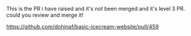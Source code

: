 This is the PR i have raised and it's not been merged and it's level 3 PR.
could you review and merge it!

https://github.com/dohinaf/basic-icecream-website/pull/459
